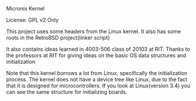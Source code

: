 Micronix Kernel

License: GPL v2 Only

This project uses some headers from the Linux kernel.
It also has some roots in the RetroBSD project(linker script)

It also contains ideas learned in 4003-506 class of 20103
at RIT.  Thanks to the professors at RIT for giving ideas
on the basic OS data structures and initialization

Note that this kernel borrows a lot from Linux, specifically the
initialization process.  The kernel does not have a device tree
like Linux, due to the fact that it is designed for microcontrollers.
If you look at Linux(version 3.4) you can see the same structure
for initializing boards.
